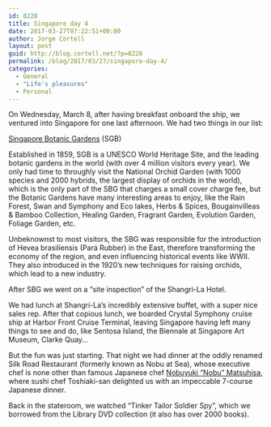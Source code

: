 ```yaml
---
id: 8228
title: Singapore day 4
date: 2017-03-27T07:22:51+00:00
author: Jorge Cortell
layout: post
guid: http://blog.cortell.net/?p=8228
permalink: /blog/2017/03/27/singapore-day-4/
categories:
  - General
  - "Life's pleasures"
  - Personal
---
```

On Wednesday, March 8, after having breakfast onboard the ship, we ventured into Singapore for one last afternoon. We had two things in our list:
  
<a href="http://www.sbg.org.sg" target="_blank">Singapore Botanic Gardens</a> (SGB)

Established in 1859, SGB is a UNESCO World Heritage Site, and the leading botanic gardens in the world (with over 4 million visitors every year). We only had time to throughly visit the National Orchid Garden (with 1000 species and 2000 hybrids, the largest display of orchids in the world), which is the only part of the SBG that charges a small cover charge fee, but the Botanic Gardens have many interesting areas to enjoy, like the Rain Forest, Swan and Symphony and Eco lakes, Herbs & Spices, Bougainvilleas & Bamboo Collection, Healing Garden, Fragrant Garden, Evolution Garden, Foliage Garden, etc.

Unbeknownst to most visitors, the SBG was responsible for the introduction of Hevea brasiliensis (Pará Rubber) in the East, therefore transforming the economy of the region, and even influencing historical events like WWII. They also introduced in the 1920’s new techniques for raising orchids, which lead to a new industry.

After SBG we went on a “site inspection” of the Shangri-La Hotel.

We had lunch at Shangri-La’s incredibly extensive buffet, with a super nice sales rep. After that copious lunch, we boarded Crystal Symphony cruise ship at Harbor Front Cruise Terminal, leaving Singapore having left many things to see and do, like Sentosa Island, the Biennale at Singapore Art Museum, Clarke Quay…

But the fun was just starting. That night we had dinner at the oddly renamed Silk Road Restaurant (formerly known as Nobu at Sea), whose executive chef is none other than famous Japanese chef <a href="http://blog.crystalcruises.com/21961/" target="_blank">Nobuyuki “Nobu” Matsuhisa</a>, where sushi chef Toshiaki-san delighted us with an impeccable 7-course Japanese dinner.

Back in the stateroom, we watched “Tinker Tailor Soldier Spy”, which we borrowed from the Library DVD collection (it also has over 2000 books).
